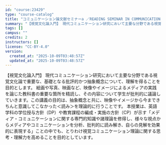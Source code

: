 ```yaml
---
id: "course:23429"
type: "course-catalog"
title: "コミュニケーション論文献セミナーa ／READING SEMINAR IN COMMUNICATION (A)"
summary: "【視覚文化論入門】 現代コミュニケーション研究において主要な分野である視覚文化論で重要な、基礎となる批評的かつ抽象概念について、理解を得ることを目的とします。 絵画や写真、映画など、映像やイメージによるメディアの実践を論じた教科書の重要な箇…"
tags: []
campus: ""
credits: 2
instructors: []
license: "CC-BY-4.0"
version:
  created_at: "2025-10-09T03:48:57Z"
  updated_at: "2025-10-09T03:48:57Z"
---
```

【視覚文化論入門】 現代コミュニケーション研究において主要な分野である視覚文化論で重要な、基礎となる批評的かつ抽象概念について、理解を得ることを目的とします。 絵画や写真、映画など、映像やイメージによるメディアの実践を論じた教科書の重要な箇所を精読し、その内容について学生が批判的に議論していきます。この講義の目的は、抽象概念と共に、映像やイメージから今まできちんと意識してこなかった＜読み＞を理論的に行うことです。 本授業は、英語学科の学位授与方針（DP）や教育課程の編成・実施の方針（CP）が示す「メディア・コミュニケーションに関する専門的知識や諸理論を修得し、様々な視点からメディアやコミュニケーションを分析、批判的に読み解き、自らの見解を効果的に表現する」ことの中でも、とりわけ視覚コミュニケーション理論に関する思考・理解力を高めることを目的としています。
